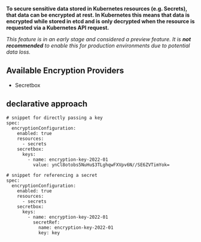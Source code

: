 **To secure sensitive data stored in Kubernetes resources (e.g. Secrets), that data can be encrypted at rest. In Kubernetes this means that data is encrypted while stored in etcd and is only decrypted when the resource is requested via a Kubernetes API request.**

*This feature is in an early stage and considered a preview feature. It is **not recommended** to enable this for production environments due to potential data loss.*


## Available Encryption Providers
 - Secretbox

## declarative approach
```
# snippet for directly passing a key
spec:
  encryptionConfiguration:
    enabled: true
    resources:
      - secrets
    secretbox:
      keys:
        - name: encryption-key-2022-01
          value: ynCl8otobs5NuHu$3TLghqwFXVpv6N//SE6ZVTimYok=

# snippet for referencing a secret
spec:
  encryptionConfiguration:
    enabled: true
    resources:
      - secrets
    secretbox:
      keys:
        - name: encryption-key-2022-01
          secretRef:
            name: encryption-key-2022-01
            key: key
```
